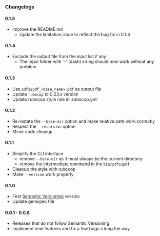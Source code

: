 ### Changelogs

#### 0.1.5

- Improve the README.md
  * Update the limitation issue to reflect the bug fix in 0.1.4

#### 0.1.4

- Exclude the output file from the input list if any
  * The input folder with '-' (dash) string should now work without any problem.

#### 0.1.3

- Use `pdfs2pdf_<base_name>.pdf` as output file
- Update `rubocop` to 0.23.x version
- Update rubocop style rule in .rubocop.yml

#### 0.1.2

- Re-instate the `--base-dir` option and make relative path work correctly
- Respect the `--recursive` option
- Minor code cleanup

#### 0.1.1

- Simplify the CLI interface
  * remove `--base-dir` as it must always be the current directory
  * remove the intermediate command in the `bin/pdfs2pdf`
- Cleanup the style with rubocop
- Make `--version` work properly

#### 0.1.0

- First [Semantic Versioning][] version
- Update gemspec file

#### 0.0.1 - 0.0.8

- Releases that do not follow Semantic Versioning
- Implement new features and fix a few bugs a long the way

[Ghostscript]: http://www.ghostscript.com/
[Wkhtmltopdf]: http://wkhtmltopdf.org/
[Semantic Versioning]: http://semver.org/
